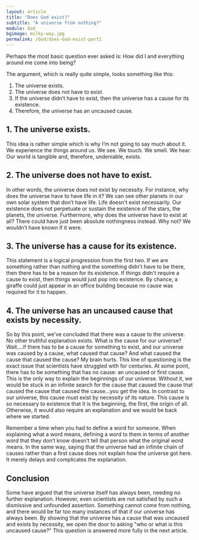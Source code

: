 ```yaml
---
layout: article
title: "Does God exist?"
subtitle: "A universe from nothing?"
module: God
bgimage: milky-way.jpg
permalink: /God/does-God-exist-part1
---
```


Perhaps the most basic question ever asked is: How did I and everything around me come into being?

The argument, which is really quite simple, looks something like this:

1. The universe exists.
2. The universe does not have to exist.
3. If the universe didn’t have to exist, then the universe has a cause for its existence.
4. Therefore, the universe has an uncaused cause.

## 1. The universe exists.
This idea is rather simple which is why I’m not going to say much about it. We experience the things around us. We see. We touch. We smell. We hear. Our world is tangible and, therefore, undeniable, exists.

## 2. The universe does not have to exist.
In other words, the universe does not exist by necessity. For instance, why does the universe have to have life in it? We can see other planets in our own solar system that don’t have life. Life doesn't exist necessarily. Our existence does not perpetuate or sustain the existence of the stars, the planets, the universe. Furthermore, why does the universe have to exist at all? There could have just been absolute nothingness instead. Why not? We wouldn’t have known if it were.

## 3. The universe has a cause for its existence.
This statement is a logical progression from the first two. If we are something rather than nothing and the something didn't have to be there, then there has to be a reason for its existence. If things didn't require a cause to exist, then things would just pop into existence. By chance, a giraffe could just appear in an office building because no cause was required for it to happen.

## 4. The universe has an uncaused cause that exists by necessity.
So by this point, we've concluded that there was a cause to the universe. No other truthful explanation exists. What is the cause for our universe? Wait....if there has to be a cause for something to exist, and our universe was caused by a cause, what caused that cause? And what caused the cause that caused the cause? My brain hurts. This line of questioning is the exact issue that scientists have struggled with for centuries. At some point, there has to be something that has no cause: an uncaused or first cause. This is the only way to explain the beginnings of our universe. Without it, we would be stuck in an infinite search for the cause that caused the cause that caused the cause that caused the cause...you get the idea. In contrast to our universe, this cause must exist by necessity of its nature. This cause is so necessary to existence that it is the beginning, the first, the origin of all. Otherwise, it would also require an explanation and we would be back where we started.

Remember a time when you had to define a word for someone. When explaining what a word means, defining a word to them in terms of another word that they don’t know doesn’t tell that person what the original word means. In the same way, saying that the universe had an infinite chain of causes rather than a first cause does not explain how the universe got here. It merely delays and complicates the explanation.

## Conclusion
Some have argued that the universe itself has always been, needing no further explanation. However, even scientists are not satisfied by such a dismissive and unfounded assertion. Something cannot come from nothing, and there would be far too many instances of that if our universe has always been. By showing that the universe has a cause that was uncaused and exists by necessity, we open the door to asking "who or what is this uncaused cause?" This question is answered more fully in the next article.